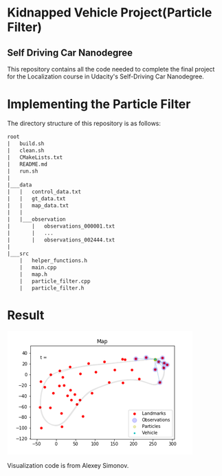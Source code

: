 # Kidnapped Vehicle Project(Particle Filter)
## Self Driving Car Nanodegree
This repository contains all the code needed to complete the final project for the Localization course in Udacity's Self-Driving Car Nanodegree.


[image1]: ./result1.png "Model Visualization"



# Implementing the Particle Filter
The directory structure of this repository is as follows:

```
root
|   build.sh
|   clean.sh
|   CMakeLists.txt
|   README.md
|   run.sh
|
|___data
|   |   control_data.txt
|   |   gt_data.txt
|   |   map_data.txt
|   |
|   |___observation
|       |   observations_000001.txt
|       |   ... 
|       |   observations_002444.txt
|   
|___src
    |   helper_functions.h
    |   main.cpp
    |   map.h
    |   particle_filter.cpp
    |   particle_filter.h
```


# Result

![alt text][image1]

Visualization code is from Alexey Simonov.





